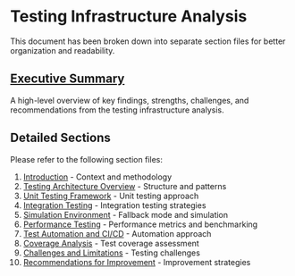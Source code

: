 # Testing Infrastructure Analysis

This document has been broken down into separate section files for better organization and readability.

## [Executive Summary](testing_infrastructure_summary.md)

A high-level overview of key findings, strengths, challenges, and recommendations from the testing infrastructure analysis.

## Detailed Sections

Please refer to the following section files:

1. [Introduction](01_testing_intro.md) - Context and methodology
2. [Testing Architecture Overview](02_testing_architecture.md) - Structure and patterns
3. [Unit Testing Framework](03_unit_testing.md) - Unit testing approach
4. [Integration Testing](04_integration_testing.md) - Integration testing strategies
5. [Simulation Environment](05_simulation_environment.md) - Fallback mode and simulation
6. [Performance Testing](06_performance_testing.md) - Performance metrics and benchmarking
7. [Test Automation and CI/CD](07_test_automation.md) - Automation approach
8. [Coverage Analysis](08_coverage_analysis.md) - Test coverage assessment
9. [Challenges and Limitations](09_challenges_limitations.md) - Testing challenges
10. [Recommendations for Improvement](10_improvement_recommendations.md) - Improvement strategies 